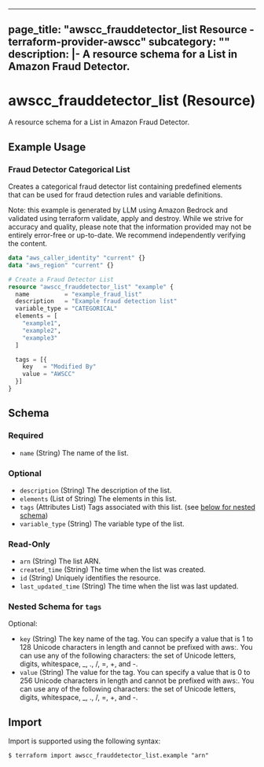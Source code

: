
---
page_title: "awscc_frauddetector_list Resource - terraform-provider-awscc"
subcategory: ""
description: |-
  A resource schema for a List in Amazon Fraud Detector.
---

# awscc_frauddetector_list (Resource)

A resource schema for a List in Amazon Fraud Detector.

## Example Usage

### Fraud Detector Categorical List

Creates a categorical fraud detector list containing predefined elements that can be used for fraud detection rules and variable definitions.
                                
Note: this example is generated by LLM using Amazon Bedrock and validated using terraform validate, apply and destroy. While we strive for accuracy and quality, please note that the information provided may not be entirely error-free or up-to-date. We recommend independently verifying the content.

```terraform
data "aws_caller_identity" "current" {}
data "aws_region" "current" {}

# Create a Fraud Detector List
resource "awscc_frauddetector_list" "example" {
  name          = "example_fraud_list"
  description   = "Example fraud detection list"
  variable_type = "CATEGORICAL"
  elements = [
    "example1",
    "example2",
    "example3"
  ]

  tags = [{
    key   = "Modified By"
    value = "AWSCC"
  }]
}
```

<!-- schema generated by tfplugindocs -->
## Schema

### Required

- `name` (String) The name of the list.

### Optional

- `description` (String) The description of the list.
- `elements` (List of String) The elements in this list.
- `tags` (Attributes List) Tags associated with this list. (see [below for nested schema](#nestedatt--tags))
- `variable_type` (String) The variable type of the list.

### Read-Only

- `arn` (String) The list ARN.
- `created_time` (String) The time when the list was created.
- `id` (String) Uniquely identifies the resource.
- `last_updated_time` (String) The time when the list was last updated.

<a id="nestedatt--tags"></a>
### Nested Schema for `tags`

Optional:

- `key` (String) The key name of the tag. You can specify a value that is 1 to 128 Unicode characters in length and cannot be prefixed with aws:. You can use any of the following characters: the set of Unicode letters, digits, whitespace, _, ., /, =, +, and -.
- `value` (String) The value for the tag. You can specify a value that is 0 to 256 Unicode characters in length and cannot be prefixed with aws:. You can use any of the following characters: the set of Unicode letters, digits, whitespace, _, ., /, =, +, and -.

## Import

Import is supported using the following syntax:

```shell
$ terraform import awscc_frauddetector_list.example "arn"
```
